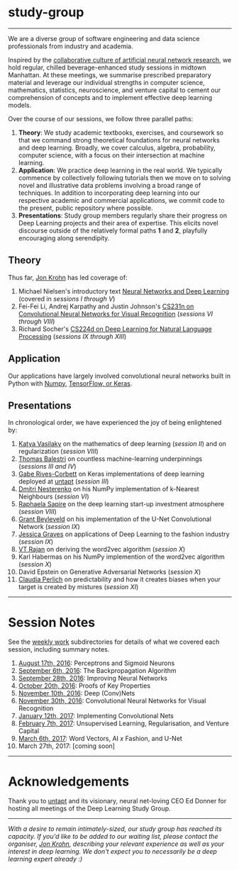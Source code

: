 # study-group

***

We are a diverse group of software engineering and data science professionals from industry and academia. 

Inspired by the [collaborative culture of artificial neural network research](https://www.untapt.com/industry/2016/08/02/deep-learning-study-group/), we hold regular, chilled beverage-enhanced study sessions in midtown Manhattan. At these meetings, we summarise prescribed preparatory material and leverage our individual strengths in computer science, mathematics, statistics, neuroscience, and venture capital to cement our comprehension of concepts and to implement effective deep learning models. 

Over the course of our sessions, we follow three parallel paths: 

1. **Theory**: We study academic textbooks, exercises, and coursework so that we command strong theoretical foundations for neural networks and deep learning. Broadly, we cover calculus, algebra, probability, computer science, with a focus on their intersection at machine learning. 
2. **Application**: We practice deep learning in the real world. We typically commence by collectively following tutorials then we move on to solving novel and illustrative data problems involving a broad range of techniques. In addition to incorporating deep learning into our respective academic and commercial applications, we commit code to the present, public repository where possible. 
3. **Presentations**: Study group members regularly share their progress on Deep Learning projects and their area of expertise. This elicits novel discourse outside of the relatively formal paths **1** and **2**, playfully encouraging along serendipity. 

## Theory

Thus far, [Jon Krohn](https://www.jonkrohn.com/) has led coverage of: 

1. Michael Nielsen's introductory text [Neural Networks and Deep Learning](http://neuralnetworksanddeeplearning.com/) (covered in *sessions I through V*)
2. Fei-Fei Li, Andrej Karpathy and Justin Johnson's [CS231n on Convolutional Neural Networks for Visual Recognition](http://cs231n.github.io/) (*sessions VI through VIII*)
3. Richard Socher's [CS224d on Deep Learning for Natural Language Processing](https://cs224d.stanford.edu/) (*sessions IX through XIII*)


## Application

Our applications have largely involved convolutional neural networks built in Python with [Numpy](https://github.com/the-deep-learners/study-group/tree/master/nn-from-scratch), [TensorFlow, or Keras](https://insights.untapt.com/fundamental-deep-learning-code-in-tflearn-keras-theano-and-tensorflow-66be10a03227). 


## Presentations

In chronological order, we have experienced the joy of being enlightened by: 

1. [Katya Vasilaky](https://kathrynthegreat.github.io/) on the mathematics of deep learning (*session II*) and on regularization (*session VIII*)
2. [Thomas Balestri](https://www.linkedin.com/in/thomasbalestri) on countless machine-learning underpinnings (*sessions III and IV*)
3. [Gabe Rives-Corbett](https://www.linkedin.com/in/grivescorbett) on Keras implementations of deep learning deployed at [untapt](https://www.untapt.com/) (*session III*)
2. [Dmitri Nesterenko](https://github.com/dmitrinesterenko) on his NumPy implementation of k-Nearest Neighbours (*session VI*)
3. [Raphaela Sapire](https://www.linkedin.com/in/raphaelasapire) on the deep learning start-up investment atmosphere (*session VIII*)
3. [Grant Beyleveld](https://grantbeyleveld.wordpress.com/) on his implementation of the U-Net Convolutional Network (*session IX*)
3. [Jessica Graves](https://sefleuria.tumblr.com/) on applications of Deep Learning to the fashion industry (*session IX*)
4. [VT Rajan](https://www.linkedin.com/in/vtrajanphd/) on deriving the word2vec algorithm (*session X*)
5. Karl Habermas on his NumPy implemention of the word2vec algorithm (*session X*)
6. David Epstein on Generative Adversarial Networks (*session X*)
7. [Claudia Perlich](https://sites.google.com/site/claudiaperlich/home) on predictability and how it creates biases when your target is created by mistures (*session XI*)

***



# Session Notes

See the [weekly work](https://github.com/the-deep-learners/study-group/tree/master/weekly-work) subdirectories for details of what we covered each session, including summary notes.

1. [August 17th, 2016](https://github.com/the-deep-learners/study-group/tree/master/weekly-work/week1): Perceptrons and Sigmoid Neurons
2. [September 6th, 2016](https://github.com/the-deep-learners/study-group/tree/master/weekly-work/week2): The Backpropagation Algorithm
3. [September 28th, 2016](https://github.com/the-deep-learners/study-group/tree/master/weekly-work/week3): Improving Neural Networks
4. [October 20th, 2016](https://github.com/the-deep-learners/study-group/tree/master/weekly-work/week4): Proofs of Key Properties
5. [November 10th, 2016](https://github.com/the-deep-learners/study-group/tree/master/weekly-work/week5): Deep (Conv)Nets
6. [November 30th, 2016](https://github.com/the-deep-learners/study-group/tree/master/weekly-work/week6): Convolutional Neural Networks for Visual Recognition
7. [January 12th, 2017](https://github.com/the-deep-learners/study-group/tree/master/weekly-work/week7): Implementing Convolutional Nets
8. [February 7th, 2017](https://github.com/the-deep-learners/study-group/tree/master/weekly-work/week8): Unsupervised Learning, Regularisation, and Venture Capital
9. [March 6th, 2017](https://github.com/the-deep-learners/study-group/tree/master/weekly-work/week9): Word Vectors, AI *x* Fashion, and U-Net
10. March 27th, 2017: [coming soon]

***


# Acknowledgements

Thank you to [untapt](https://www.untapt.com/) and its visionary, neural net-loving CEO Ed Donner for hosting all meetings of the Deep Learning Study Group. 

***


*With a desire to remain intimately-sized, our study group has reached its capacity. If you'd like to be added to our waiting list, please contact the organiser, [Jon Krohn](https://www.jonkrohn.com/contact/), describing your relevant experience as well as your interest in deep learning. We don't expect you to necessarily be a deep learning expert already :)*
